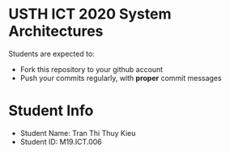 USTH ICT 2020 System Architectures
=====================================

Students are expected to:
* Fork this repository to your github account
* Push your commits regularly, with **proper** commit messages


Student Info
=========================

* Student Name: Tran Thi Thuy Kieu
* Student ID: M19.ICT.006


